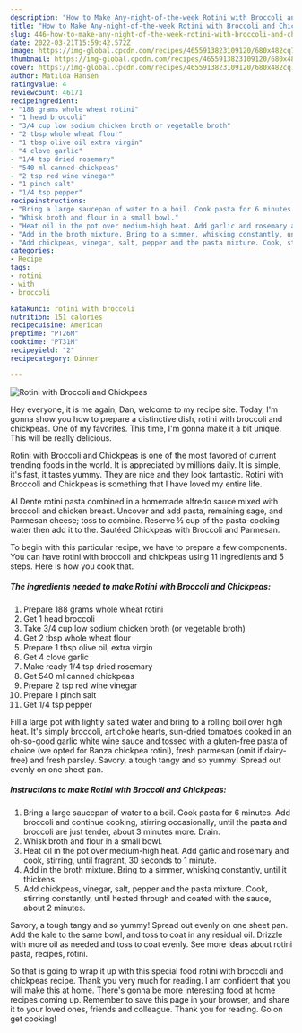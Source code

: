 ```yaml
---
description: "How to Make Any-night-of-the-week Rotini with Broccoli and Chickpeas"
title: "How to Make Any-night-of-the-week Rotini with Broccoli and Chickpeas"
slug: 446-how-to-make-any-night-of-the-week-rotini-with-broccoli-and-chickpeas
date: 2022-03-21T15:59:42.572Z
image: https://img-global.cpcdn.com/recipes/4655913823109120/680x482cq70/rotini-with-broccoli-and-chickpeas-recipe-main-photo.jpg
thumbnail: https://img-global.cpcdn.com/recipes/4655913823109120/680x482cq70/rotini-with-broccoli-and-chickpeas-recipe-main-photo.jpg
cover: https://img-global.cpcdn.com/recipes/4655913823109120/680x482cq70/rotini-with-broccoli-and-chickpeas-recipe-main-photo.jpg
author: Matilda Hansen
ratingvalue: 4
reviewcount: 46171
recipeingredient:
- "188 grams whole wheat rotini"
- "1 head broccoli"
- "3/4 cup low sodium chicken broth or vegetable broth"
- "2 tbsp whole wheat flour"
- "1 tbsp olive oil extra virgin"
- "4 clove garlic"
- "1/4 tsp dried rosemary"
- "540 ml canned chickpeas"
- "2 tsp red wine vinegar"
- "1 pinch salt"
- "1/4 tsp pepper"
recipeinstructions:
- "Bring a large saucepan of water to a boil. Cook pasta for 6 minutes. Add broccoli and continue cooking, stirring occasionally, until the pasta and broccoli are just tender, about 3 minutes more. Drain."
- "Whisk broth and flour in a small bowl."
- "Heat oil in the pot over medium-high heat. Add garlic and rosemary and cook, stirring, until fragrant, 30 seconds to 1 minute."
- "Add in the broth mixture. Bring to a simmer, whisking constantly, until it thickens."
- "Add chickpeas, vinegar, salt, pepper and the pasta mixture. Cook, stirring constantly, until heated through and coated with the sauce, about 2 minutes."
categories:
- Recipe
tags:
- rotini
- with
- broccoli

katakunci: rotini with broccoli 
nutrition: 151 calories
recipecuisine: American
preptime: "PT26M"
cooktime: "PT31M"
recipeyield: "2"
recipecategory: Dinner

---
```



![Rotini with Broccoli and Chickpeas](https://img-global.cpcdn.com/recipes/4655913823109120/680x482cq70/rotini-with-broccoli-and-chickpeas-recipe-main-photo.jpg)

Hey everyone, it is me again, Dan, welcome to my recipe site. Today, I'm gonna show you how to prepare a distinctive dish, rotini with broccoli and chickpeas. One of my favorites. This time, I'm gonna make it a bit unique. This will be really delicious.

Rotini with Broccoli and Chickpeas is one of the most favored of current trending foods in the world. It is appreciated by millions daily. It is simple, it's fast, it tastes yummy. They are nice and they look fantastic. Rotini with Broccoli and Chickpeas is something that I have loved my entire life.

Al Dente rotini pasta combined in a homemade alfredo sauce mixed with broccoli and chicken breast. Uncover and add pasta, remaining sage, and Parmesan cheese; toss to combine. Reserve ½ cup of the pasta-cooking water then add it to the. Sautéed Chickpeas with Broccoli and Parmesan.


To begin with this particular recipe, we have to prepare a few components. You can have rotini with broccoli and chickpeas using 11 ingredients and 5 steps. Here is how you cook that.

<!--inarticleads1-->

##### The ingredients needed to make Rotini with Broccoli and Chickpeas:

1. Prepare 188 grams whole wheat rotini
1. Get 1 head broccoli
1. Take 3/4 cup low sodium chicken broth (or vegetable broth)
1. Get 2 tbsp whole wheat flour
1. Prepare 1 tbsp olive oil, extra virgin
1. Get 4 clove garlic
1. Make ready 1/4 tsp dried rosemary
1. Get 540 ml canned chickpeas
1. Prepare 2 tsp red wine vinegar
1. Prepare 1 pinch salt
1. Get 1/4 tsp pepper


Fill a large pot with lightly salted water and bring to a rolling boil over high heat. It&#39;s simply broccoli, artichoke hearts, sun-dried tomatoes cooked in an oh-so-good garlic white wine sauce and tossed with a gluten-free pasta of choice (we opted for Banza chickpea rotini), fresh parmesan (omit if dairy-free) and fresh parsley. Savory, a tough tangy and so yummy! Spread out evenly on one sheet pan. 

<!--inarticleads2-->

##### Instructions to make Rotini with Broccoli and Chickpeas:

1. Bring a large saucepan of water to a boil. Cook pasta for 6 minutes. Add broccoli and continue cooking, stirring occasionally, until the pasta and broccoli are just tender, about 3 minutes more. Drain.
1. Whisk broth and flour in a small bowl.
1. Heat oil in the pot over medium-high heat. Add garlic and rosemary and cook, stirring, until fragrant, 30 seconds to 1 minute.
1. Add in the broth mixture. Bring to a simmer, whisking constantly, until it thickens.
1. Add chickpeas, vinegar, salt, pepper and the pasta mixture. Cook, stirring constantly, until heated through and coated with the sauce, about 2 minutes.


Savory, a tough tangy and so yummy! Spread out evenly on one sheet pan. Add the kale to the same bowl, and toss to coat in any residual oil. Drizzle with more oil as needed and toss to coat evenly. See more ideas about rotini pasta, recipes, rotini. 

So that is going to wrap it up with this special food rotini with broccoli and chickpeas recipe. Thank you very much for reading. I am confident that you will make this at home. There's gonna be more interesting food at home recipes coming up. Remember to save this page in your browser, and share it to your loved ones, friends and colleague. Thank you for reading. Go on get cooking!
